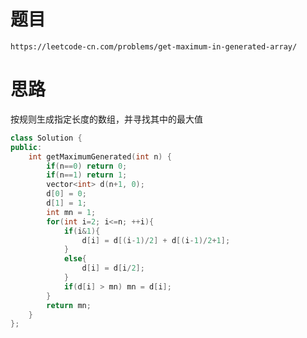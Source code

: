 # 题目
`https://leetcode-cn.com/problems/get-maximum-in-generated-array/`

# 思路
按规则生成指定长度的数组，并寻找其中的最大值

```cpp
class Solution {
public:
    int getMaximumGenerated(int n) {
        if(n==0) return 0;
        if(n==1) return 1;
        vector<int> d(n+1, 0);
        d[0] = 0;
        d[1] = 1;
        int mn = 1;
        for(int i=2; i<=n; ++i){
            if(i&1){
                d[i] = d[(i-1)/2] + d[(i-1)/2+1];
            }   
            else{
                d[i] = d[i/2];
            }
            if(d[i] > mn) mn = d[i];
        }
        return mn;
    }
};
```